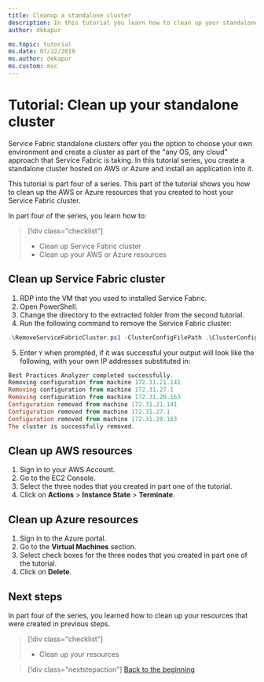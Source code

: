 ```yaml
---
title: Cleanup a standalone cluster
description: In this tutorial you learn how to clean up your standalone cluster
author: dkkapur

ms.topic: tutorial
ms.date: 07/22/2019
ms.author: dekapur
ms.custom: mvc
---
```

# Tutorial: Clean up your standalone cluster

Service Fabric standalone clusters offer you the option to choose your own environment and create a cluster as part of the "any OS, any cloud" approach that Service Fabric is taking. In this tutorial series, you create a standalone cluster hosted on AWS or Azure and install an application into it.

This tutorial is part four of a series. This part of the tutorial shows you how to clean up the AWS or Azure resources that you created to host your Service Fabric cluster.

In part four of the series, you learn how to:

> [!div class="checklist"]
> * Clean up Service Fabric cluster
> * Clean up your AWS or Azure resources

## Clean up Service Fabric cluster

1. RDP into the VM that you used to installed Service Fabric.
2. Open PowerShell.
3. Change the directory to the extracted folder from the second tutorial.
4. Run the following command to remove the Service Fabric cluster:

  ```powershell
  .\RemoveServiceFabricCluster.ps1 -ClusterConfigFilePath .\ClusterConfig.Unsecure.MultiMachine.json
  ```

5. Enter `Y` when prompted, if it was successful your output will look like the following, with your own IP addresses substituted in:

  ```powershell
  Best Practices Analyzer completed successfully.
  Removing configuration from machine 172.31.21.141
  Removing configuration from machine 172.31.27.1
  Removing configuration from machine 172.31.20.163
  Configuration removed from machine 172.31.21.141
  Configuration removed from machine 172.31.27.1
  Configuration removed from machine 172.31.20.163
  The cluster is successfully removed.
  ```

## Clean up AWS resources

1. Sign in to your AWS Account.
2. Go to the EC2 Console.
3. Select the three nodes that you created in part one of the tutorial.
4. Click on **Actions** > **Instance State** > **Terminate**.

## Clean up Azure resources

1. Sign in to the Azure portal.
2. Go to the **Virtual Machines** section.
3. Select check boxes for the three nodes that you created in part one of the tutorial.
4. Click on **Delete**.

## Next steps

In part four of the series, you learned how to clean up your resources that were created in previous steps.

> [!div class="checklist"]
> * Clean up your resources

> [!div class="nextstepaction"]
> [Back to the beginning](service-fabric-tutorial-standalone-create-infrastructure.md)

